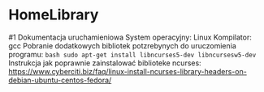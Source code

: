 # HomeLibrary

#1 Dokumentacja uruchamieniowa
    System operacyjny: Linux
    Kompilator: gcc
    Pobranie dodatkowych bibliotek potzrebynych do uruczomienia programu:
    ```bash
    sudo apt-get install libncurses5-dev libncursesw5-dev
    ```
    Instrukcja jak poprawnie zainstalować biblioteke ncurses:
    https://www.cyberciti.biz/faq/linux-install-ncurses-library-headers-on-debian-ubuntu-centos-fedora/